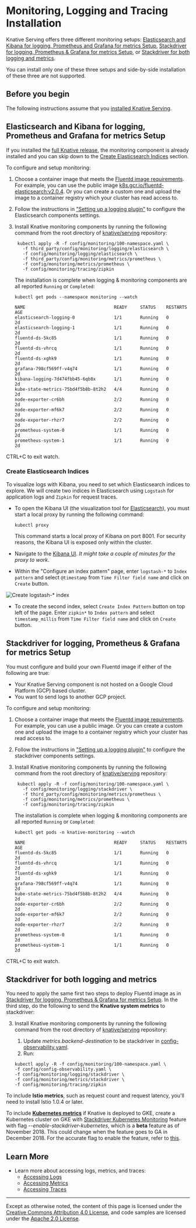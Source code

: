# Monitoring, Logging and Tracing Installation

Knative Serving offers three different monitoring setups:
[Elasticsearch and Kibana for logging, Prometheus and Grafana for metrics Setup](#elasticsearch-and-kibana-for-logging--prometheus-and-grafana-for-metrics-setup), [Stackdriver for logging, Prometheus & Grafana for metrics Setup](#stackdriver-for-logging--prometheus--grafana-for-metrics-setup), or [Stackdriver for both logging and metrics](#stackdriver-for-both-logging-and-metrics).

You can install only one of these three setups and side-by-side installation of these three are not supported.

## Before you begin

The following instructions assume that you [installed Knative Serving](../install/README.md).

## Elasticsearch and Kibana for logging, Prometheus and Grafana for metrics Setup

If you installed the [full Knative release](../install/README.md#installing-knative), the monitoring component is already installed and you can skip down to the [Create Elasticsearch Indices](#create-elasticsearch-indices) section.

To configure and setup monitoring:

1. Choose a container image that meets the
   [Fluentd image requirements](fluentd/README.md#requirements). For example, you can use the
   public image [k8s.gcr.io/fluentd-elasticsearch:v2.0.4](https://github.com/kubernetes/kubernetes/tree/master/cluster/addons/fluentd-elasticsearch/fluentd-es-image).
   Or you can create a custom one and upload the image to a container registry
   which your cluster has read access to.
2. Follow the instructions in
   ["Setting up a logging plugin"](setting-up-a-logging-plugin.md#Configuring)
   to configure the Elasticsearch components settings.
3. Install Knative monitoring components by running the following command from the root directory of
   [knative/serving](https://github.com/knative/serving) repository:

   ```shell
    kubectl apply -R -f config/monitoring/100-namespace.yaml \
      -f third_party/config/monitoring/logging/elasticsearch \
      -f config/monitoring/logging/elasticsearch \
      -f third_party/config/monitoring/metrics/prometheus \
      -f config/monitoring/metrics/prometheus \
      -f config/monitoring/tracing/zipkin
   ```

   The installation is complete when logging & monitoring components are all
   reported `Running` or `Completed`:

     ```shell
     kubectl get pods --namespace monitoring --watch
     ```

     ```
     NAME                                  READY     STATUS    RESTARTS   AGE
     elasticsearch-logging-0               1/1       Running   0          2d
     elasticsearch-logging-1               1/1       Running   0          2d
     fluentd-ds-5kc85                      1/1       Running   0          2d
     fluentd-ds-vhrcq                      1/1       Running   0          2d
     fluentd-ds-xghk9                      1/1       Running   0          2d
     grafana-798cf569ff-v4q74              1/1       Running   0          2d
     kibana-logging-7d474fbb45-6qb8x       1/1       Running   0          2d
     kube-state-metrics-75bd4f5b8b-8t2h2   4/4       Running   0          2d
     node-exporter-cr6bh                   2/2       Running   0          2d
     node-exporter-mf6k7                   2/2       Running   0          2d
     node-exporter-rhzr7                   2/2       Running   0          2d
     prometheus-system-0                   1/1       Running   0          2d
     prometheus-system-1                   1/1       Running   0          2d
     ```

  CTRL+C to exit watch.

### Create Elasticsearch Indices

To visualize logs with Kibana, you need to set which Elasticsearch indices to explore. We will
create two indices in Elasticsearch using `Logstash` for application logs and `Zipkin`
for request traces.

- To open the Kibana UI (the visualization tool for [Elasticsearch](https://info.elastic.co)),
  you must start a local proxy by running the following command:

  ```shell
  kubectl proxy
  ```

  This command starts a local proxy of Kibana on port 8001. For security
  reasons, the Kibana UI is exposed only within the cluster.

- Navigate to the
  [Kibana UI](http://localhost:8001/api/v1/namespaces/monitoring/services/kibana-logging/proxy/app/kibana).
  _It might take a couple of minutes for the proxy to work_.

- Within the "Configure an index pattern" page, enter `logstash-*` to
  `Index pattern` and select `@timestamp` from `Time Filter field name` and
  click on `Create` button.

![Create logstash-* index](images/kibana-landing-page-configure-index.png)

- To create the second index, select `Create Index Pattern` button on top left
  of the page. Enter `zipkin*` to `Index pattern` and select `timestamp_millis`
  from `Time Filter field name` and click on `Create` button.


## Stackdriver for logging, Prometheus & Grafana for metrics Setup

You must configure and build your own Fluentd image if either of the following are true:

 * Your Knative Serving component is not hosted on a Google Cloud Platform (GCP) based cluster.
 * You want to send logs to another GCP project.

To configure and setup monitoring:

1. Choose a container image that meets the
   [Fluentd image requirements](fluentd/README.md#requirements). For example, you can use a
   public image. Or you can create a custom one and upload the image to a
   container registry which your cluster has read access to.
2. Follow the instructions in
   ["Setting up a logging plugin"](setting-up-a-logging-plugin.md#Configuring)
   to configure the stackdriver components settings.
3. Install Knative monitoring components by running the following command from the root directory of
   [knative/serving](https://github.com/knative/serving) repository:

   ```shell
    kubectl apply -R -f config/monitoring/100-namespace.yaml \
      -f config/monitoring/logging/stackdriver \
      -f third_party/config/monitoring/metrics/prometheus \
      -f config/monitoring/metrics/prometheus \
      -f config/monitoring/tracing/zipkin
   ```   

   The installation is complete when logging & monitoring components are all
   reported `Running` or `Completed`:

     ```shell
     kubectl get pods -n knative-monitoring --watch
     ```

     ```
     NAME                                  READY     STATUS    RESTARTS   AGE
     fluentd-ds-5kc85                      1/1       Running   0          2d
     fluentd-ds-vhrcq                      1/1       Running   0          2d
     fluentd-ds-xghk9                      1/1       Running   0          2d
     grafana-798cf569ff-v4q74              1/1       Running   0          2d
     kube-state-metrics-75bd4f5b8b-8t2h2   4/4       Running   0          2d
     node-exporter-cr6bh                   2/2       Running   0          2d
     node-exporter-mf6k7                   2/2       Running   0          2d
     node-exporter-rhzr7                   2/2       Running   0          2d
     prometheus-system-0                   1/1       Running   0          2d
     prometheus-system-1                   1/1       Running   0          2d
     ```

  CTRL+C to exit watch.

## Stackdriver for both logging and metrics

You need to apply the same first two steps to deploy Fluentd image as in [Stackdriver for logging, Prometheus & Grafana for metrics Setup](#stackdriver-for-logging--prometheus--grafana-for-metrics-setup). In the third step, do the following to send the **Knative system metrics** to stackdriver:

3. Install Knative monitoring components by running the following command from the root directory of [knative/serving](https://github.com/knative/serving) repository:
   1. Update *metrics.backend-destination* to be stackdriver in [config-observability.yaml](https://github.com/knative/serving/blob/388f98a0a4bb6799ecf174aafc768098890e6cba/config/config-observability.yaml#L92).
   2. Run:

    ```shell
    kubectl apply -R -f config/monitoring/100-namespace.yaml \
    -f config/config-observability.yaml \
    -f config/monitoring/logging/stackdriver \
    -f config/monitoring/metrics/stackdriver \
    -f config/monitoring/tracing/zipkin
    ```

To include **Istio metrics**, such as request count and request latency, you'll need to install Istio 1.0.4 or later.

To include **[Kubernetes metrics](https://cloud.google.com/monitoring/api/metrics_other#other-kubernetes.io)** if Knative is deployed to GKE, create a Kubernetes cluster on GKE with [Stackdriver Kubernetes Monitoring](https://cloud.google.com/kubernetes-monitoring/) feature with flag *--enable-stackdriver-kubernetes*, which is a **beta** feature as of November 2018. This could change when the feature goes to GA in December 2018. For the accurate flag to enable the feature, refer to [this](https://cloud.google.com/kubernetes-monitoring/).

## Learn More

- Learn more about accessing logs, metrics, and traces:
  - [Accessing Logs](./accessing-logs.md)
  - [Accessing Metrics](./accessing-metrics.md)
  - [Accessing Traces](./accessing-traces.md)

---

Except as otherwise noted, the content of this page is licensed under the
[Creative Commons Attribution 4.0 License](https://creativecommons.org/licenses/by/4.0/),
and code samples are licensed under the
[Apache 2.0 License](https://www.apache.org/licenses/LICENSE-2.0).
